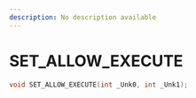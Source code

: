 ```yaml
---
description: No description available 
---
```


# SET_ALLOW_EXECUTE

```cpp
void SET_ALLOW_EXECUTE(int _Unk0, int _Unk1);
```